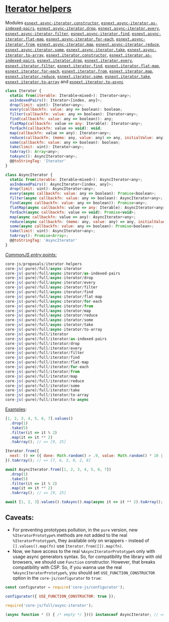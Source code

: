 # [Iterator helpers](https://github.com/tc39/proposal-iterator-helpers)
Modules [`esnext.async-iterator.constructor`](/packages/core-js/modules/esnext.async-iterator.constructor.js), [`esnext.async-iterator.as-indexed-pairs`](/packages/core-js/modules/esnext.async-iterator.as-indexed-pairs.js), [`esnext.async-iterator.drop`](/packages/core-js/modules/esnext.async-iterator.drop.js), [`esnext.async-iterator.every`](/packages/core-js/modules/esnext.async-iterator.every.js), [`esnext.async-iterator.filter`](/packages/core-js/modules/esnext.async-iterator.filter.js), [`esnext.async-iterator.find`](/packages/core-js/modules/esnext.async-iterator.find.js), [`esnext.async-iterator.flat-map`](/packages/core-js/modules/esnext.async-iterator.flat-map.js), [`esnext.async-iterator.for-each`](/packages/core-js/modules/esnext.async-iterator.for-each.js), [`esnext.async-iterator.from`](/packages/core-js/modules/esnext.async-iterator.from.js), [`esnext.async-iterator.map`](/packages/core-js/modules/esnext.async-iterator.map.js), [`esnext.async-iterator.reduce`](/packages/core-js/modules/esnext.async-iterator.reduce.js), [`esnext.async-iterator.some`](/packages/core-js/modules/esnext.async-iterator.some.js), [`esnext.async-iterator.take`](/packages/core-js/modules/esnext.async-iterator.take.js), [`esnext.async-iterator.to-array`](/packages/core-js/modules/esnext.async-iterator.to-array.js), [`esnext.iterator.constructor`](/packages/core-js/modules/esnext.iterator.constructor.js), [`esnext.iterator.as-indexed-pairs`](/packages/core-js/modules/esnext.iterator.as-indexed-pairs.js), [`esnext.iterator.drop`](/packages/core-js/modules/esnext.iterator.drop.js), [`esnext.iterator.every`](/packages/core-js/modules/esnext.iterator.every.js), [`esnext.iterator.filter`](/packages/core-js/modules/esnext.iterator.filter.js), [`esnext.iterator.find`](/packages/core-js/modules/esnext.iterator.find.js), [`esnext.iterator.flat-map`](/packages/core-js/modules/esnext.iterator.flat-map.js), [`esnext.iterator.for-each`](/packages/core-js/modules/esnext.iterator.for-each.js), [`esnext.iterator.from`](/packages/core-js/modules/esnext.iterator.from.js), [`esnext.iterator.map`](/packages/core-js/modules/esnext.iterator.map.js), [`esnext.iterator.reduce`](/packages/core-js/modules/esnext.iterator.reduce.js), [`esnext.iterator.some`](/packages/core-js/modules/esnext.iterator.some.js), [`esnext.iterator.take`](/packages/core-js/modules/esnext.iterator.take.js), [`esnext.iterator.to-array`](/packages/core-js/modules/esnext.iterator.to-array.js) and [`esnext.iterator.to-async`](/packages/core-js/modules/esnext.iterator.to-async.js)
```js
class Iterator {
  static from(iterable: Iterable<mixed>): Iterator<any>;
  asIndexedPairs(): Iterator<[index, any]>;
  drop(limit: uint): Iterator<any>;
  every(callbackfn: value: any => boolean): boolean;
  filter(callbackfn: value: any => boolean): Iterator<any>;
  find(callbackfn: value: any => boolean)): any;
  flatMap(callbackfn: value => any: Iterable): Iterator<any>;
  forEach(callbackfn: value => void): void;
  map(callbackfn: value => any): Iterator<any>;
  reduce(callbackfn: (memo: any, value: any) => any, initialValue: any): any;
  some(callbackfn: value: any => boolean): boolean;
  take(limit: uint): Iterator<any>;
  toArray(): Array<any>;
  toAsync(): AsyncIterator<any>;
  @@toStringTag: 'Iterator'
}

class AsyncIterator {
  static from(iterable: Iterable<mixed>): AsyncIterator<any>;
  asIndexedPairs(): AsyncIterator<[index, any]>;
  drop(limit: uint): AsyncIterator<any>;
  every(async callbackfn: value: any => boolean): Promise<boolean>;
  filter(async callbackfn: value: any => boolean): AsyncIterator<any>;
  find(async callbackfn: value: any => boolean)): Promise<any>;
  flatMap(async callbackfn: value => any: Iterable): AsyncIterator<any>;
  forEach(async callbackfn: value => void): Promise<void>;
  map(async callbackfn: value => any): AsyncIterator<any>;
  reduce(async callbackfn: (memo: any, value: any) => any, initialValue: any): Promise<any>;
  some(async callbackfn: value: any => boolean): Promise<boolean>;
  take(limit: uint): AsyncIterator<any>;
  toArray(): Promise<Array>;
  @@toStringTag: 'AsyncIterator'
}
```
[*CommonJS entry points:*](/docs/Usage.md#commonjs-api)
```js
core-js/proposals/iterator-helpers
core-js(-pure)/full/async-iterator
core-js(-pure)/full/async-iterator/as-indexed-pairs
core-js(-pure)/full/async-iterator/drop
core-js(-pure)/full/async-iterator/every
core-js(-pure)/full/async-iterator/filter
core-js(-pure)/full/async-iterator/find
core-js(-pure)/full/async-iterator/flat-map
core-js(-pure)/full/async-iterator/for-each
core-js(-pure)/full/async-iterator/from
core-js(-pure)/full/async-iterator/map
core-js(-pure)/full/async-iterator/reduce
core-js(-pure)/full/async-iterator/some
core-js(-pure)/full/async-iterator/take
core-js(-pure)/full/async-iterator/to-array
core-js(-pure)/full/iterator
core-js(-pure)/full/iterator/as-indexed-pairs
core-js(-pure)/full/iterator/drop
core-js(-pure)/full/iterator/every
core-js(-pure)/full/iterator/filter
core-js(-pure)/full/iterator/find
core-js(-pure)/full/iterator/flat-map
core-js(-pure)/full/iterator/for-each
core-js(-pure)/full/iterator/from
core-js(-pure)/full/iterator/map
core-js(-pure)/full/iterator/reduce
core-js(-pure)/full/iterator/some
core-js(-pure)/full/iterator/take
core-js(-pure)/full/iterator/to-array
core-js(-pure)/full/iterator/to-async
```
[Examples](https://is.gd/P7YLCq):
```js
[1, 2, 3, 4, 5, 6, 7].values()
  .drop(1)
  .take(5)
  .filter(it => it % 2)
  .map(it => it ** 2)
  .toArray(); // => [9, 25]

Iterator.from({
  next: () => ({ done: Math.random() > .9, value: Math.random() * 10 | 0 })
}).toArray(); // => [7, 6, 3, 0, 2, 8]

await AsyncIterator.from([1, 2, 3, 4, 5, 6, 7])
  .drop(1)
  .take(5)
  .filter(it => it % 2)
  .map(it => it ** 2)
  .toArray(); // => [9, 25]

await [1, 2, 3].values().toAsync().map(async it => it ** 2).toArray(); // => [1, 4, 9]
```
## Caveats:
- For preventing prototypes pollution, in the `pure` version, new `%IteratorPrototype%` methods are not added to the real `%IteratorPrototype%`, they available only on wrappers - instead of `[].values().map(fn)` use `Iterator.from([]).map(fn)`.
- Now, we have access to the real `%AsyncIteratorPrototype%` only with usage async generators syntax. So, for compatibility the library with old browsers, we should use `Function` constructor. However, that breaks compatibility with CSP. So, if you wanna use the real `%AsyncIteratorPrototype%`, you should set `USE_FUNCTION_CONSTRUCTOR` option in the `core-js/configurator` to `true`:
```js
const configurator = require('core-js/configurator');

configurator({ USE_FUNCTION_CONSTRUCTOR: true });

require('core-js/full/async-iterator');

(async function * () { /* empty */ })() instanceof AsyncIterator; // => true
```
